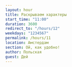 ```yaml
---
layout: hour
title: Раскрываем характеры
start_time: "11:00"
duration: 3600
redirect_to: "/hours/12"
weekdays: "1234567"
permalink: /hours/11
location: Амстердам
section: Ой, как удобно!
author: Польская
guest: Дей  
---
```

